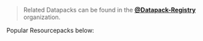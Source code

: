 > Related Datapacks can be found in the [**@Datapack-Registry**](https://github.com/Datapack-Registry) organization.

Popular Resourcepacks below:
